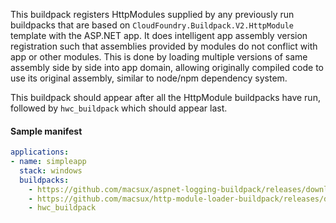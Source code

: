 This buildpack registers HttpModules supplied by any previously run buildpacks that are based on `CloudFoundry.Buildpack.V2.HttpModule` template with the ASP.NET app. It does intelligent app assembly version registration such that assemblies provided by modules do not conflict with app or other modules. This is done by loading multiple versions of same assembly side by side into app domain, allowing originally compiled code to use its original assembly, similar to node/npm dependency system.

This buildpack should appear after all the HttpModule buildpacks have run, followed by `hwc_buildpack` which should appear last.

#### Sample manifest


```yaml
applications:
- name: simpleapp
  stack: windows
  buildpacks: 
    - https://github.com/macsux/aspnet-logging-buildpack/releases/download/v0.1.0/AspNetLoggingBuildpack-win-x64-0.1.0.zip
    - https://github.com/macsux/http-module-loader-buildpack/releases/download/v0.1.0/HttpModuleLoaderBuildpack-win-x64-0.1.0.zip
    - hwc_buildpack
```

